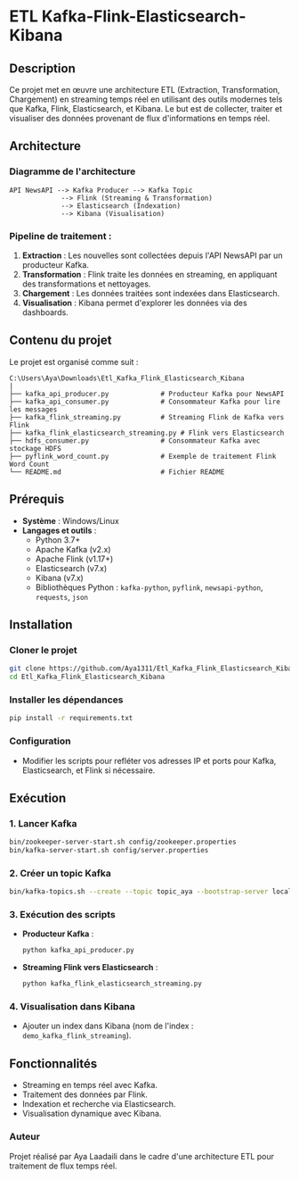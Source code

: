 # ETL Kafka-Flink-Elasticsearch-Kibana

## Description
Ce projet met en œuvre une architecture ETL (Extraction, Transformation, Chargement) en streaming temps réel en utilisant des outils modernes tels que Kafka, Flink, Elasticsearch, et Kibana. Le but est de collecter, traiter et visualiser des données provenant de flux d'informations en temps réel.

## Architecture

### Diagramme de l'architecture
```plaintext
API NewsAPI --> Kafka Producer --> Kafka Topic
             --> Flink (Streaming & Transformation)
             --> Elasticsearch (Indexation)
             --> Kibana (Visualisation)
```

### Pipeline de traitement :
1. **Extraction** : Les nouvelles sont collectées depuis l'API NewsAPI par un producteur Kafka.
2. **Transformation** : Flink traite les données en streaming, en appliquant des transformations et nettoyages.
3. **Chargement** : Les données traitées sont indexées dans Elasticsearch.
4. **Visualisation** : Kibana permet d'explorer les données via des dashboards.

## Contenu du projet
Le projet est organisé comme suit :
```
C:\Users\Aya\Downloads\Etl_Kafka_Flink_Elasticsearch_Kibana
|
├── kafka_api_producer.py             # Producteur Kafka pour NewsAPI
├── kafka_api_consumer.py             # Consommateur Kafka pour lire les messages
├── kafka_flink_streaming.py          # Streaming Flink de Kafka vers Flink
├── kafka_flink_elasticsearch_streaming.py # Flink vers Elasticsearch
├── hdfs_consumer.py                  # Consommateur Kafka avec stockage HDFS
├── pyflink_word_count.py             # Exemple de traitement Flink Word Count
└── README.md                         # Fichier README
```

## Prérequis
- **Système** : Windows/Linux
- **Langages et outils** :
  - Python 3.7+
  - Apache Kafka (v2.x)
  - Apache Flink (v1.17+)
  - Elasticsearch (v7.x)
  - Kibana (v7.x)
  - Bibliothèques Python : `kafka-python`, `pyflink`, `newsapi-python`, `requests`, `json`

## Installation

### Cloner le projet
```bash
git clone https://github.com/Aya1311/Etl_Kafka_Flink_Elasticsearch_Kibana.git
cd Etl_Kafka_Flink_Elasticsearch_Kibana
```

### Installer les dépendances
```bash
pip install -r requirements.txt
```

### Configuration
- Modifier les scripts pour refléter vos adresses IP et ports pour Kafka, Elasticsearch, et Flink si nécessaire.

## Exécution

### 1. Lancer Kafka
```bash
bin/zookeeper-server-start.sh config/zookeeper.properties
bin/kafka-server-start.sh config/server.properties
```

### 2. Créer un topic Kafka
```bash
bin/kafka-topics.sh --create --topic topic_aya --bootstrap-server localhost:9092
```

### 3. Exécution des scripts
- **Producteur Kafka** :
  ```bash
  python kafka_api_producer.py
  ```
- **Streaming Flink vers Elasticsearch** :
  ```bash
  python kafka_flink_elasticsearch_streaming.py
  ```

### 4. Visualisation dans Kibana
- Ajouter un index dans Kibana (nom de l'index : `demo_kafka_flink_streaming`).

## Fonctionnalités
- Streaming en temps réel avec Kafka.
- Traitement des données par Flink.
- Indexation et recherche via Elasticsearch.
- Visualisation dynamique avec Kibana.

### Auteur
Projet réalisé par Aya Laadaili dans le cadre d'une architecture ETL pour traitement de flux temps réel.
